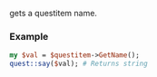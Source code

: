 gets a questitem name.
### Example

```perl
my $val = $questitem->GetName();
quest::say($val); # Returns string
```